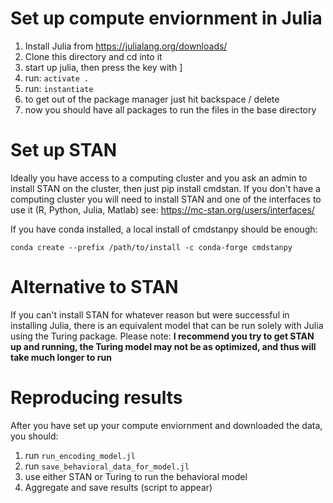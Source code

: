 # Set up compute enviornment in Julia
1. Install Julia from https://julialang.org/downloads/
2. Clone this directory and cd into it
3. start up julia, then press the key with ]
4. run: `activate .`
5. run: `instantiate`
6. to get out of the package manager just hit backspace / delete
7. now you should have all packages to run the files in the base directory

# Set up STAN
Ideally you have access to a computing cluster and you ask an admin to install STAN on the cluster, then just pip install cmdstan. If you don't have a computing cluster you will need to install STAN and one of the interfaces to use it (R, Python, Julia, Matlab) see: https://mc-stan.org/users/interfaces/ 

If you have conda installed, a local install of cmdstanpy should be enough: 

`conda create --prefix /path/to/install -c conda-forge cmdstanpy`

# Alternative to STAN
If you can't install STAN for whatever reason but were successful in installing Julia, there is an equivalent model that can be run solely with Julia using the Turing package. Please note: **I recommend you try to get STAN up and running, the Turing model may not be as optimized, and thus will take much longer to run**

# Reproducing results
After you have set up your compute enviornment and downloaded the data, you should:
1. run `run_encoding_model.jl`
2. run `save_behavioral_data_for_model.jl`
3. use either STAN or Turing to run the behavioral model
4. Aggregate and save results (script to appear)
